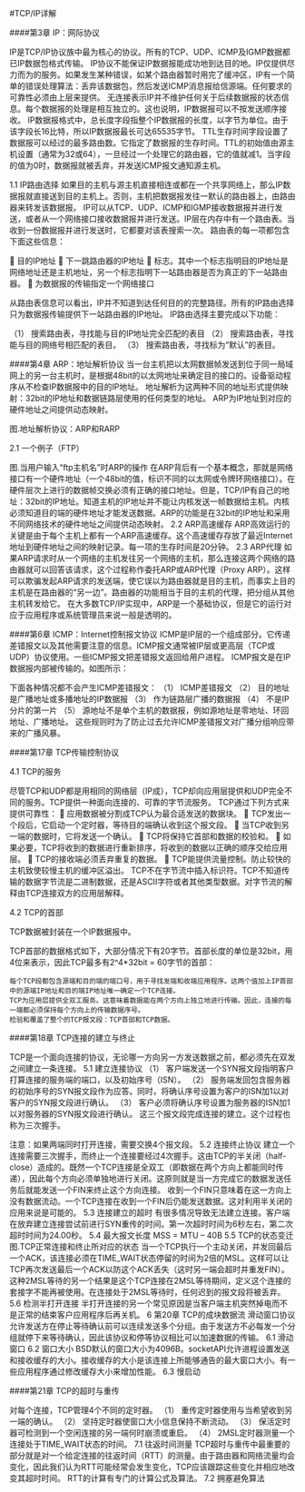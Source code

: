 #TCP/IP详解

####第3章 IP：网际协议

IP是TCP/IP协议族中最为核心的协议。所有的TCP、UDP、ICMP及IGMP数据都已IP数据包格式传输。
IP协议不能保证IP数据报能成功地到达目的地。IP仅提供尽力而为的服务。如果发生某种错误，如某个路由器暂时用完了缓冲区，IP有一个简单的错误处理算法：丢弃该数据包，然后发送ICMP消息报给信源端。任何要求的可靠性必须由上层来提供。
无连接表示IP并不维护任何关于后续数据报的状态信息。每个数据报的处理是相互独立的。这也说明，IP数据报可以不按发送顺序接收。
IP数据报格式中，总长度字段指整个IP数据报的长度，以字节为单位。由于该字段长16比特，所以IP数据报最长可达65535字节。
TTL生存时间字段设置了数据报可以经过的最多路由数。它指定了数据报的生存时间。TTL的初始值由源主机设置（通常为32或64），一旦经过一个处理它的路由器，它的值就减1。当字段的值为0时，数据报就被丢弃，并发送ICMP报文通知源主机。

1.1	IP路由选择
如果目的主机与源主机直接相连或都在一个共享网络上，那么IP数据报就直接送到目的主机上。否则，主机把数据报发往一默认的路由器上，由路由器来转发该数据报。
IP可以从TCP、UDP、ICMP和IGMP接收数据报并进行发送，或者从一个网络接口接收数据报并进行发送。IP层在内存中有一个路由表。当收到一份数据报并进行发送时，它都要对该表搜索一次。
路由表的每一项都包含下面这些信息：

	目的IP地址
	下一跳路由器的IP地址
	标志。其中一个标志指明目的IP地址是网络地址还是主机地址，另一个标志指明下一站路由器是否为真正的下一站路由器。
	为数据报的传输指定一个网络接口

从路由表信息可以看出，IP并不知道到达任何目的的完整路径。所有的IP路由选择只为数据报传输提供下一站路由器的IP地址。
IP路由选择主要完成以下功能：

（1）	搜索路由表，寻找能与目的IP地址完全匹配的表目
（2）	搜索路由表，寻找能与目的网络号相匹配的表目。
（3）	搜索路由表，寻找标为“默认”的表目。

####第4章 ARP：地址解析协议
当一台主机把以太网数据帧发送到位于同一局域网上的另一台主机时，是根据48bit的以太网地址来确定目的接口的。设备驱动程序从不检查IP数据报中的目的IP地址。
地址解析为这两种不同的地址形式提供映射：32bit的IP地址和数据链路层使用的任何类型的地址。
ARP为IP地址到对应的硬件地址之间提供动态映射。
 
图.地址解析协议：ARP和RARP

2.1	一个例子（FTP）
 
图.当用户输入“ftp主机名”时ARP的操作
在ARP背后有一个基本概念，那就是网络接口有一个硬件地址（一个48bit的值，标识不同的以太网或令牌环网络接口）。在硬件层次上进行的数据帧交换必须有正确的接口地址。但是，TCP/IP有自己的地址：32bit的IP地址。知道主机的IP地址并不能让内核发送一帧数据给主机。内核必须知道目的端的硬件地址才能发送数据。ARP的功能是在32bit的IP地址和采用不同网络技术的硬件地址之间提供动态映射。
2.2	ARP高速缓存
ARP高效运行的关键是由于每个主机上都有一个ARP高速缓存。这个高速缓存存放了最近Internet地址到硬件地址之间的映射记录。每一项的生存时间是20分钟。
2.3	ARP代理
如果ARP请求时从一个网络的主机发往另一个网络的主机，那么连接这两个网络的路由器就可以回答该请求，这个过程称作委托ARP或ARP代理（Proxy ARP）。这样可以欺骗发起ARP请求的发送端，使它误以为路由器就是目的主机，而事实上目的主机是在路由器的“另一边”。路由器的功能相当于目的主机的代理，把分组从其他主机转发给它。
在大多数TCP/IP实现中，ARP是一个基础协议，但是它的运行对应于应用程序或系统管理员来说一般是透明的。

####第6章 ICMP：Internet控制报文协议
ICMP是IP层的一个组成部分。它传递差错报文以及其他需要注意的信息。ICMP报文通常被IP层或更高层（TCP或UDP）协议使用。一些ICMP报文把差错报文返回给用户进程。
ICMP报文是在IP数据报内部被传输的。如图所示：
 
下面各种情况都不会产生ICMP差错报文：
（1）	ICMP差错报文
（2）	目的地址是广播地址或多播地址的IP数据报
（3）	作为链路层广播的数据报
（4）	不是IP分片的第一片
（5）	源地址不是单个主机的数据报，例如源地址是零地址、环回地址、广播地址。
这些规则时为了防止过去允许ICMP差错报文对广播分组响应带来的广播风暴。

####第17章 TCP传输控制协议

4.1	TCP的服务

尽管TCP和UDP都是用相同的网络层（IP成），TCP却向应用层提供和UDP完全不同的服务。TCP提供一种面向连接的、可靠的字节流服务。
TCP通过下列方式来提供可靠性：
	应用数据被分割成TCP认为最合适发送的数据块。
	TCP发出一个段后，它启动一个定时器，等待目的端确认收到这个报文段。
	当TCP收到另一端的数据时，它将发送一个确认。
	TCP将保持它首部和数据的校验和。
	如果必要，TCP将收到的数据进行重新排序，将收到的数据以正确的顺序交给应用层。
	TCP的接收端必须丢弃重复的数据。
	TCP能提供流量控制。防止较快的主机致使较慢主机的缓冲区溢出。
TCP不在字节流中插入标识符。TCP不知道传输的数据字节流是二进制数据，还是ASCII字符或者其他类型数据。对字节流的解释由TCP连接双方的应用层解释。

4.2	TCP的首部

TCP数据被封装在一个IP数据报中。
 
TCP首部的数据格式如下，大部分情况下有20字节。首部长度的单位是32bit，用4位来表示，因此TCP最多有2^4*32bit = 60字节的首部：
 
	每个TCP段都包含源端和目的端的端口号，用于寻找发端和收端应用程序。这两个值加上IP首部中的源端IP地址和目的端IP地址唯一确定一个TCP连接。
	TCP为应用层提供全双工服务。这意味着数据能在两个方向上独立地进行传输。因此，连接的每一端都必须保持每个方向上的传输数据序号。
	检验和覆盖了整个的TCP报文段：TCP首部和TCP数据。

####第18章 TCP连接的建立与终止

TCP是一个面向连接的协议，无论哪一方向另一方发送数据之前，都必须先在双发之间建立一条连接。
5.1	建立连接协议
（1）	客户端发送一个SYN报文段指明客户打算连接的服务端的端口，以及初始序号（ISN）。
（2）	服务端发回包含服务器的初始序号的SYN报文段作为应答。同时，将确认序号设置为客户的ISN加1以对客户的SYN报文段进行确认。
（3）	客户必须将确认序号设置为服务器的ISN加1以对服务器的SYN报文段进行确认。
这三个报文段完成连接的建立。这个过程也称为三次握手。
 
注意：如果两端同时打开连接，需要交换4个报文段。
5.2	连接终止协议
建立一个连接需要三次握手，而终止一个连接要经过4次握手。这由TCP的半关闭（half-close）造成的。既然一个TCP连接是全双工（即数据在两个方向上都能同时传递），因此每个方向必须单独地进行关闭。这原则就是当一方完成它的数据发送任务后就能发送一个FIN来终止这个方向连接。
收到一个FIN只意味着在这一方向上没有数据流动。一个TCP连接在收到一个FIN后仍能发送数据。这对利用半关闭的应用来说是可能的。
5.3	连接建立的超时
有很多情况导致无法建立连接。客户端在放弃建立连接尝试前进行SYN重传的时间。第一次超时时间为6秒左右，第二次超时时间为24.00秒。
5.4	最大报文长度
MSS = MTU –  40B
5.5	TCP的状态变迁
图.TCP正常连接和终止所对应的状态
当一个TCP执行一个主动关闭，并发回最后一个ACK，该连接必须在TIME_WAIT状态停留的时间为2倍的MSL。这样可以让TCP再次发送最后一个ACK以防这个ACK丢失（这时另一端会超时并重发FIN）。这种2MSL等待的另一个结果是这个TCP连接在2MSL等待期间，定义这个连接的套接字不能再被使用。在连接处于2MSL等待时，任何迟到的报文段将被丢弃。
5.6	检测半打开连接
半打开连接的另一个常见原因是当客户端主机突然掉电而不是正常的结束客户应用程序后再关机。
6	第20章 TCP的成块数据流
滑动窗口协议允许发送方在停止等待确认前可以连续发送多个分组。由于发送方不必每发一个分组就停下来等待确认，因此该协议和停等协议相比可以加速数据的传输。
6.1	滑动窗口
6.2	窗口大小
BSD默认的窗口大小为4096B。socketAPI允许进程设置发送和接收缓存的大小。接收缓存的大小是该连接上所能够通告的最大窗口大小。有一些应用程序通过修改缓存大小来增加性能。
6.3	慢启动

####第21章 TCP的超时与重传

对每个连接，TCP管理4个不同的定时器。
（1）	重传定时器使用与当希望收到另一端的确认。
（2）	坚持定时器使窗口大小信息保持不断流动。
（3）	保活定时器可检测到一个空闲连接的另一端何时崩溃或重启。
（4）	2MSL定时器测量一个连接处于TIME_WAIT状态的时间。
7.1	往返时间测量
TCP超时与重传中最重要的部分就是对一个给定连接的往返时间（RTT）的测量。由于路由器和网络流量均会变化，因此我们认为RTT可能经常会发生变化，TCP应该跟踪这些变化并相应地改变其超时时间。
RTT的计算有专门的计算公式及算法。
7.2	拥塞避免算法
